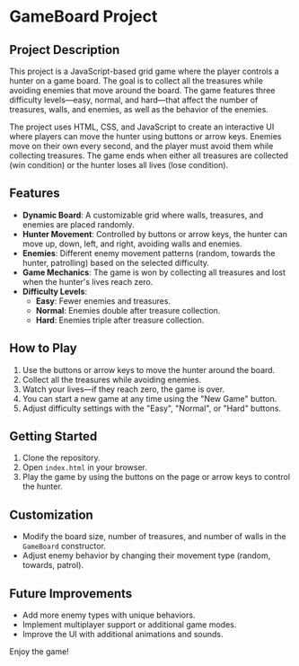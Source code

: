 # GameBoard Project

## Project Description

This project is a JavaScript-based grid game where the player controls a hunter on a game board. The goal is to collect all the treasures while avoiding enemies that move around the board. The game features three difficulty levels—easy, normal, and hard—that affect the number of treasures, walls, and enemies, as well as the behavior of the enemies.

The project uses HTML, CSS, and JavaScript to create an interactive UI where players can move the hunter using buttons or arrow keys. Enemies move on their own every second, and the player must avoid them while collecting treasures. The game ends when either all treasures are collected (win condition) or the hunter loses all lives (lose condition).

## Features

- **Dynamic Board**: A customizable grid where walls, treasures, and enemies are placed randomly.
- **Hunter Movement**: Controlled by buttons or arrow keys, the hunter can move up, down, left, and right, avoiding walls and enemies.
- **Enemies**: Different enemy movement patterns (random, towards the hunter, patrolling) based on the selected difficulty.
- **Game Mechanics**: The game is won by collecting all treasures and lost when the hunter's lives reach zero.
- **Difficulty Levels**:
  - **Easy**: Fewer enemies and treasures.
  - **Normal**: Enemies double after treasure collection.
  - **Hard**: Enemies triple after treasure collection.

## How to Play

1. Use the buttons or arrow keys to move the hunter around the board.
2. Collect all the treasures while avoiding enemies.
3. Watch your lives—if they reach zero, the game is over.
4. You can start a new game at any time using the "New Game" button.
5. Adjust difficulty settings with the "Easy", "Normal", or "Hard" buttons.

## Getting Started

1. Clone the repository.
2. Open `index.html` in your browser.
3. Play the game by using the buttons on the page or arrow keys to control the hunter.

## Customization

- Modify the board size, number of treasures, and number of walls in the `GameBoard` constructor.
- Adjust enemy behavior by changing their movement type (random, towards, patrol).

## Future Improvements

- Add more enemy types with unique behaviors.
- Implement multiplayer support or additional game modes.
- Improve the UI with additional animations and sounds. 

Enjoy the game!
